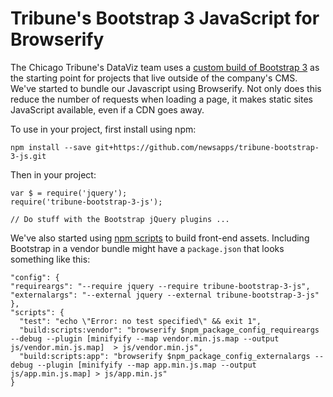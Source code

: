 Tribune's Bootstrap 3 JavaScript for Browserify
===============================================

The Chicago Tribune's DataViz team uses a [custom build of Bootstrap 3](https://github.com/newsapps/bootstrap/) as the starting point for projects that live outside of the company's CMS.  We've started to bundle our Javascript using Browserify. Not only does this reduce the number of requests when loading a page, it makes static sites JavaScript available, even if a CDN goes away.

To use in your project, first install using npm:

    npm install --save git+https://github.com/newsapps/tribune-bootstrap-3-js.git

Then in your project:

    var $ = require('jquery');
    require('tribune-bootstrap-3-js');

    // Do stuff with the Bootstrap jQuery plugins ...

We've also started using [npm scripts](https://docs.npmjs.com/misc/scripts) to build front-end assets.  Including Bootstrap in a vendor bundle might have a `package.json` that looks something like this:

    "config": {
    "requireargs": "--require jquery --require tribune-bootstrap-3-js",
    "externalargs": "--external jquery --external tribune-bootstrap-3-js"
    },
    "scripts": {
      "test": "echo \"Error: no test specified\" && exit 1",
      "build:scripts:vendor": "browserify $npm_package_config_requireargs --debug --plugin [minifyify --map vendor.min.js.map --output js/vendor.min.js.map]  > js/vendor.min.js",
      "build:scripts:app": "browserify $npm_package_config_externalargs --debug --plugin [minifyify --map app.min.js.map --output js/app.min.js.map] > js/app.min.js"
    }

